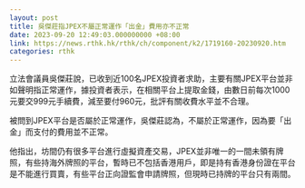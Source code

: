 ```yaml
---
layout: post
title: 吳傑莊指JPEX不屬正常運作「出金」費用亦不正常
date: 2023-09-20 12:49:03.000000000 +08:00
link: https://news.rthk.hk/rthk/ch/component/k2/1719160-20230920.htm
categories: rthk
---
```


立法會議員吳傑莊說，已收到近100名JPEX投資者求助，主要有關JPEX平台並非如聲明指正常運作，據投資者表示，在相關平台上提取金錢，由數日前每次1000元要交999元手續費，減至要付960元，批評有關收費水平並不合理。

被問到JPEX平台是否屬於正常運作，吳傑莊認為，不屬於正常運作，因為要「出金」而支付的費用並不正常。

他指出，坊間仍有很多平台進行虛擬資產交易，JPEX並非唯一的一間未領有牌照，有些持海外牌照的平台，暫時已不包括香港用戶，即是持有香港身份證在平台是不能進行買賣，有些平台正向證監會申請牌照，但現時已持牌的平台只有兩間。
